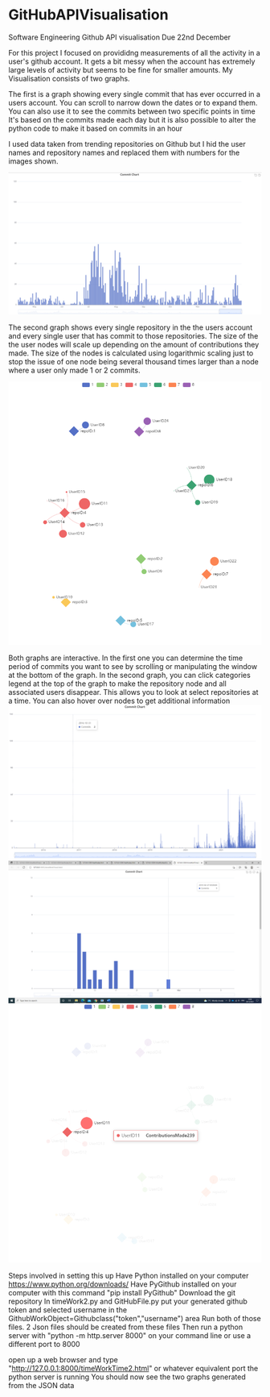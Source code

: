 # GitHubAPIVisualisation

Software Engineering Github API visualisation
Due 22nd December


For this project I focused on provididng measurements of all the activity in a user's github account.
It gets a bit messy when the account has extremely large levels of activity but seems to be fine for smaller amounts.
My Visualisation consists of two graphs.

The first is a graph showing every single commit that has ever occurred in a users account.
You can scroll to narrow down the dates or to expand them. You can also use it to see the commits between two specific points in time
It's based on the commits made each day but it is also possible to alter the python code to make it based on commits in an hour


I used data taken from trending repositories on Github but I hid the  user names and repository names and replaced them with numbers for the images shown.


![](ScreenshotsOfGraphs/CommitGraph1Edited.png)


The second graph shows every single repository in the the users account and every single user that has commit to those 
repositories. The size of the the user nodes will scale up depending on the amount of contributions they made.
The size of the nodes is calculated using logarithmic scaling just to stop the issue of one node being several thousand times
larger than a node where a user only made 1 or 2 commits.

![](ScreenshotsOfGraphs/NodeGraph.png)

Both graphs are interactive. In the first one you can determine the time period of commits you want to see by scrolling or manipulating the window at the bottom
of the graph. In the second graph, you can click categories legend at the top of the graph to make the repository node and all associated users disappear. This allows you 
to look at select repositories at a time. You can also hover over nodes to get additional information
![](ScreenshotsOfGraphs/CommitGraphOverall.png)
![](ScreenshotsOfGraphs/CommitGraphZoomedInToDays.png)
![](ScreenshotsOfGraphs/NodeGraph1AnotherExample.png)




Steps involved in setting this up
Have Python installed on your computer https://www.python.org/downloads/
Have PyGithub installed on your computer with this command "pip install PyGithub"
Download the git repository 
In timeWork2.py and GitHubFile.py put your generated github token and selected username in the GithubWorkObject=Githubclass("token","username") area
Run both of those files. 2 Json files should be created from these files
Then run a python server with "python -m http.server 8000" on your command line or use a different port to 8000
 
open up a web browser and type "http://127.0.0.1:8000/timeWorkTime2.html"  or whatever equivalent port the python server is running
You should now see the two graphs generated from the JSON data


